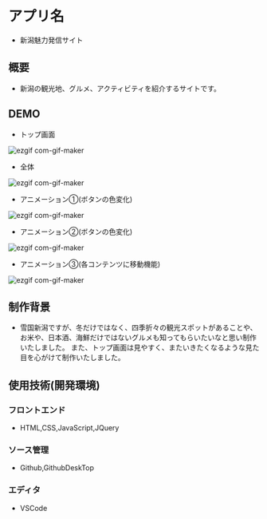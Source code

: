 # アプリ名
- 新潟魅力発信サイト

## 概要

- 新潟の観光地、グルメ、アクティビティを紹介するサイトです。


## DEMO

- トップ画面 

![ezgif com-gif-maker](https://user-images.githubusercontent.com/69668280/101127560-2c5d0580-3641-11eb-9018-77d6bfbeebdf.gif)

- 全体 

![ezgif com-gif-maker](https://user-images.githubusercontent.com/69668280/101128504-2bc56e80-3643-11eb-8fe7-122a3b7e64b8.gif)

- アニメーション①(ボタンの色変化) 

![ezgif com-gif-maker](https://user-images.githubusercontent.com/69668280/101128636-6fb87380-3643-11eb-9101-97f5555441ad.gif)

- アニメーション②(ボタンの色変化) 

![ezgif com-gif-maker](https://user-images.githubusercontent.com/69668280/101128596-5ca5a380-3643-11eb-8bd8-6d64a6895c6b.gif)

- アニメーション③(各コンテンツに移動機能) 

![ezgif com-gif-maker](https://user-images.githubusercontent.com/69668280/101128690-878ff780-3643-11eb-9a20-c4946a1083da.gif)

## 制作背景

- 雪国新潟ですが、冬だけではなく、四季折々の観光スポットがあることや、お米や、日本酒、海鮮だけではないグルメも知ってもらいたいなと思い制作いたしました。
また、トップ画面は見やすく、またいきたくなるような見た目を心がけて制作いたしました。



## 使用技術(開発環境)

### フロントエンド
- HTML,CSS,JavaScript,JQuery

### ソース管理
- Github,GithubDeskTop

### エディタ
- VSCode